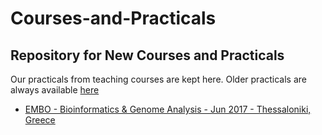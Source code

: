 Courses-and-Practicals
======================

[logo]: images/embl.png "Logo Title Text 2"
[logo]: images/cambridge.jpg "Logo Title Text 2"

Repository for New Courses and Practicals
-----------------------------------------

Our practicals from teaching courses are kept here. Older practicals are always available [here]("http://wwwdev.ebi.ac.uk/enright-srv/courses")

* [EMBO - Bioinformatics & Genome Analysis - Jun 2017 - Thessaloniki, Greece](.)
